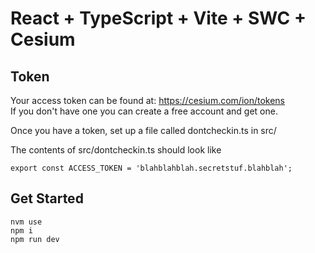 # React + TypeScript + Vite + SWC + Cesium

## Token
Your access token can be found at: https://cesium.com/ion/tokens    
If you don't have one you can create a free account and get one.

Once you have a token, set up a file called dontcheckin.ts in src/

The contents of src/dontcheckin.ts should look like
```aiignore
export const ACCESS_TOKEN = 'blahblahblah.secretstuf.blahblah';
```

## Get Started
```aiignore
nvm use    
npm i
npm run dev    
```